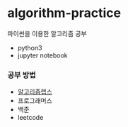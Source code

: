 # algorithm-practice
파이썬을 이용한 알고리즘 공부
- python3
- jupyter notebook

### 공부 방법
- [알고리즘랩스](https://github.com/eemdeeks/algorithm-practice/tree/main/AlgorithmLABS "algorithmLabs link")
- 프로그래머스
- 백준
- leetcode
